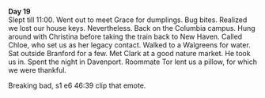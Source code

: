 **Day 19**  
Slept till 11:00. Went out to meet Grace for dumplings. Bug bites. Realized we lost our house keys. Nevertheless. Back on the Columbia campus. Hung around with Christina before taking the train back to New Haven. Called Chloe, who set us as her legacy contact. Walked to a Walgreens for water. Sat outside Branford for a few. Met Clark at a good nature market. He took us in. Spent the night in Davenport. Roommate Tor lent us a pillow, for which we were thankful. 

Breaking bad, s1 e6 46:39 clip that emote.